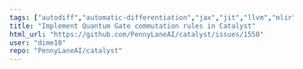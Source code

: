 ```yaml
---
tags: ["autodiff","automatic-differentiation","jax","jit","llvm","mlir","pennylane","python","qir","quantum","quantum-compiler","quantum-computing"]
title: "Implement Quantum Gate commutation rules in Catalyst"
html_url: "https://github.com/PennyLaneAI/catalyst/issues/1550"
user: "dime10"
repo: "PennyLaneAI/catalyst"
---
```


